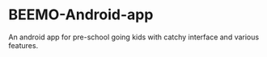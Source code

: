 # BEEMO-Android-app
An android app for pre-school going kids with catchy interface and various features.
